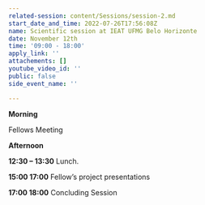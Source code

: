 ```yaml
---
related-session: content/Sessions/session-2.md
start_date_and_time: 2022-07-26T17:56:08Z
name: Scientific session at IEAT UFMG Belo Horizonte
date: November 12th
time: '09:00 - 18:00'
apply_link: ''
attachements: []
youtube_video_id: ''
public: false
side_event_name: ''

---
```

**Morning**

Fellows Meeting

**Afternoon**

**12:30 – 13:30** Lunch.

**15:00 17:00** Fellow’s project presentations

**17:00 18:00** Concluding Session